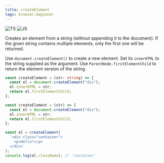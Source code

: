 ```yaml
---
title: createElement
tags: browser,beginner
---
```


![TS](https://img.shields.io/badge/supports-typescript-blue.svg?style=flat-square)
![JS](https://img.shields.io/badge/supports-javascript-yellow.svg?style=flat-square)

Creates an element from a string (without appending it to the document).
If the given string contains multiple elements, only the first one will be returned.

Use `document.createElement()` to create a new element.
Set its `innerHTML` to the string supplied as the argument.
Use `ParentNode.firstElementChild` to return the element version of the string.

```ts
const createElement = (str: string) => {
  const el = document.createElement("div");
  el.innerHTML = str;
  return el.firstElementChild;
};
```

```js
const createElement = (str) => {
  const el = document.createElement("div");
  el.innerHTML = str;
  return el.firstElementChild;
};
```

```ts
const el = createElement(
  `<div class="container">
    <p>Hello!</p>
  </div>`
);
console.log(el.className); // 'container'
```
